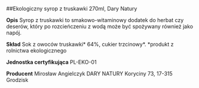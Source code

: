 ##Ekologiczny syrop z truskawki 270ml, Dary Natury

**Opis** Syrop z truskawki to smakowo-witaminowy dodatek do herbat czy deserów, który po rozcieńczeniu z wodą może być spożywany również jako napój.

**Skład** Sok z owoców truskawki\* 64%, cukier trzcinowy\*.
\*produkt z rolnictwa ekologicznego

**Jednostka certyfikująca** PL-EKO-01

**Producent** Mirosław Angielczyk DARY NATURY
Koryciny 73, 17-315 Grodzisk
